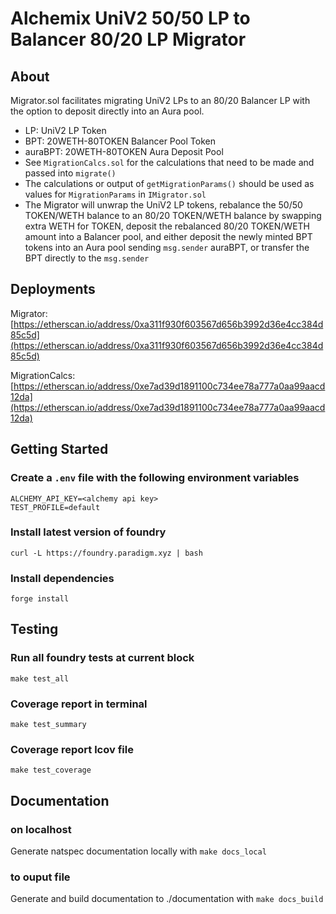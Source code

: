 # Alchemix UniV2 50/50 LP to Balancer 80/20 LP Migrator

## About

Migrator.sol facilitates migrating UniV2 LPs to an 80/20 Balancer LP with the option to deposit directly into an Aura pool.

-   LP: UniV2 LP Token
-   BPT: 20WETH-80TOKEN Balancer Pool Token
-   auraBPT: 20WETH-80TOKEN Aura Deposit Pool
-   See `MigrationCalcs.sol` for the calculations that need to be made and passed into `migrate()`
-   The calculations or output of `getMigrationParams()` should be used as values for `MigrationParams` in `IMigrator.sol`
-   The Migrator will unwrap the UniV2 LP tokens, rebalance the 50/50 TOKEN/WETH balance to an 80/20 TOKEN/WETH balance by swapping extra WETH for TOKEN, deposit the rebalanced 80/20 TOKEN/WETH amount into a Balancer pool, and either deposit the newly minted BPT tokens into an Aura pool sending `msg.sender` auraBPT, or transfer the BPT directly to the `msg.sender`

## Deployments

Migrator: [https://etherscan.io/address/0xa311f930f603567d656b3992d36e4cc384d85c5d](https://etherscan.io/address/0xa311f930f603567d656b3992d36e4cc384d85c5d)

MigrationCalcs: [https://etherscan.io/address/0xe7ad39d1891100c734ee78a777a0aa99aacd12da](https://etherscan.io/address/0xe7ad39d1891100c734ee78a777a0aa99aacd12da)

## Getting Started

### Create a `.env` file with the following environment variables

```
ALCHEMY_API_KEY=<alchemy api key>
TEST_PROFILE=default
```

### Install latest version of foundry

`curl -L https://foundry.paradigm.xyz | bash`

### Install dependencies

`forge install`

## Testing

### Run all foundry tests at current block

`make test_all`

### Coverage report in terminal

`make test_summary`

### Coverage report lcov file

`make test_coverage`

## Documentation

### on localhost

Generate natspec documentation locally with `make docs_local`

### to ouput file

Generate and build documentation to ./documentation with `make docs_build`
